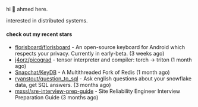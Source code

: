 hi 👋 ahmed here.

interested in distributed systems.

#### check out my recent stars

- [florisboard/florisboard](https://github.com/florisboard/florisboard) - An open-source keyboard for Android which respects your privacy. Currently in early-beta. (3 weeks ago)
- [j4orz/picograd](https://github.com/j4orz/picograd) - tensor interpreter and compiler: torch -&gt; triton (1 month ago)
- [Snapchat/KeyDB](https://github.com/Snapchat/KeyDB) - A Multithreaded Fork of Redis (1 month ago)
- [ryanstout/question_to_sql](https://github.com/ryanstout/question_to_sql) - Ask english questions about your snowflake data, get SQL answers. (3 months ago)
- [mxssl/sre-interview-prep-guide](https://github.com/mxssl/sre-interview-prep-guide) - Site Reliability Engineer Interview Preparation Guide (3 months ago)

